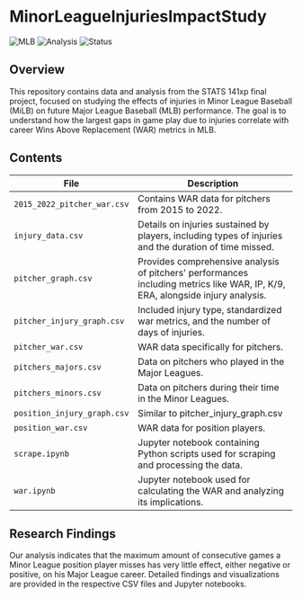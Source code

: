 # MinorLeagueInjuriesImpactStudy

![MLB](https://img.shields.io/badge/data-MLB-blue)
![Analysis](https://img.shields.io/badge/type-analysis-green)
![Status](https://img.shields.io/badge/status-complete-brightgreen)

## Overview
This repository contains data and analysis from the STATS 141xp final project, focused on studying the effects of injuries in Minor League Baseball (MiLB) on future Major League Baseball (MLB) performance. The goal is to understand how the largest gaps in game play due to injuries correlate with career Wins Above Replacement (WAR) metrics in MLB.

## Contents
| File                     | Description |
|--------------------------|-------------|
| `2015_2022_pitcher_war.csv` | Contains WAR data for pitchers from 2015 to 2022. |
| `injury_data.csv`        | Details on injuries sustained by players, including types of injuries and the duration of time missed. |
| `pitcher_graph.csv`      | Provides comprehensive analysis of pitchers' performances including metrics like WAR, IP, K/9, ERA, alongside injury analysis. |
| `pitcher_injury_graph.csv` | Included injury type, standardized war metrics, and the number of days of injuries. |
| `pitcher_war.csv`        | WAR data specifically for pitchers. |
| `pitchers_majors.csv`    | Data on pitchers who played in the Major Leagues. |
| `pitchers_minors.csv`    | Data on pitchers during their time in the Minor Leagues. |
| `position_injury_graph.csv` | Similar to pitcher_injury_graph.csv |
| `position_war.csv`       | WAR data for position players. |
| `scrape.ipynb`           | Jupyter notebook containing Python scripts used for scraping and processing the data. |
| `war.ipynb`              | Jupyter notebook used for calculating the WAR and analyzing its implications. |

## Research Findings
Our analysis indicates that the maximum amount of consecutive games a Minor League position player misses has very little effect, either negative or positive, on his Major League career. Detailed findings and visualizations are provided in the respective CSV files and Jupyter notebooks.
